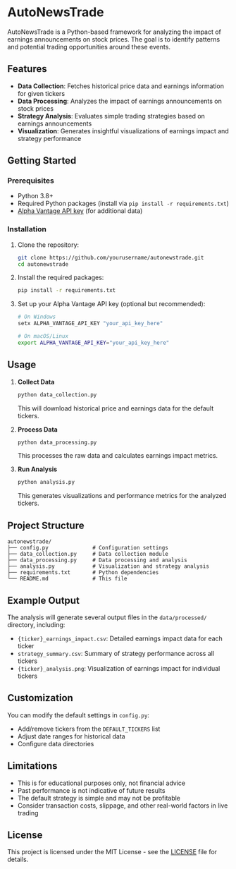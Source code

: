 # AutoNewsTrade

AutoNewsTrade is a Python-based framework for analyzing the impact of earnings announcements on stock prices. The goal is to identify patterns and potential trading opportunities around these events.

## Features

- **Data Collection**: Fetches historical price data and earnings information for given tickers
- **Data Processing**: Analyzes the impact of earnings announcements on stock prices
- **Strategy Analysis**: Evaluates simple trading strategies based on earnings announcements
- **Visualization**: Generates insightful visualizations of earnings impact and strategy performance

## Getting Started

### Prerequisites

- Python 3.8+
- Required Python packages (install via `pip install -r requirements.txt`)
- [Alpha Vantage API key](https://www.alphavantage.co/support/#api-key) (for additional data)

### Installation

1. Clone the repository:
   ```bash
   git clone https://github.com/yourusername/autonewstrade.git
   cd autonewstrade
   ```

2. Install the required packages:
   ```bash
   pip install -r requirements.txt
   ```

3. Set up your Alpha Vantage API key (optional but recommended):
   ```bash
   # On Windows
   setx ALPHA_VANTAGE_API_KEY "your_api_key_here"
   
   # On macOS/Linux
   export ALPHA_VANTAGE_API_KEY="your_api_key_here"
   ```

## Usage

1. **Collect Data**
   ```bash
   python data_collection.py
   ```
   This will download historical price and earnings data for the default tickers.

2. **Process Data**
   ```bash
   python data_processing.py
   ```
   This processes the raw data and calculates earnings impact metrics.

3. **Run Analysis**
   ```bash
   python analysis.py
   ```
   This generates visualizations and performance metrics for the analyzed tickers.

## Project Structure

```
autonewstrade/
├── config.py              # Configuration settings
├── data_collection.py     # Data collection module
├── data_processing.py     # Data processing and analysis
├── analysis.py            # Visualization and strategy analysis
├── requirements.txt       # Python dependencies
└── README.md              # This file
```

## Example Output

The analysis will generate several output files in the `data/processed/` directory, including:
- `{ticker}_earnings_impact.csv`: Detailed earnings impact data for each ticker
- `strategy_summary.csv`: Summary of strategy performance across all tickers
- `{ticker}_analysis.png`: Visualization of earnings impact for individual tickers

## Customization

You can modify the default settings in `config.py`:
- Add/remove tickers from the `DEFAULT_TICKERS` list
- Adjust date ranges for historical data
- Configure data directories

## Limitations

- This is for educational purposes only, not financial advice
- Past performance is not indicative of future results
- The default strategy is simple and may not be profitable
- Consider transaction costs, slippage, and other real-world factors in live trading

## License

This project is licensed under the MIT License - see the [LICENSE](LICENSE) file for details.
